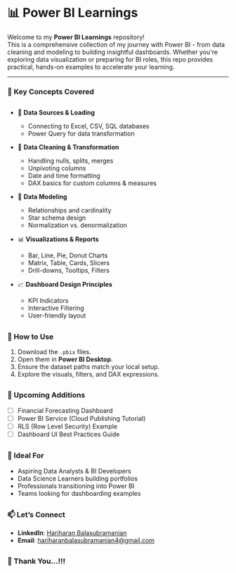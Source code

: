 # 📊 Power BI Learnings

Welcome to my **Power BI Learnings** repository!  
This is a comprehensive collection of my journey with Power BI - from data cleaning and modeling to building insightful dashboards. Whether you're exploring data visualization or preparing for BI roles, this repo provides practical, hands-on examples to accelerate your learning.

---

### 🧠 Key Concepts Covered


##

- 📁 **Data Sources & Loading**
  - Connecting to Excel, CSV, SQL databases
  - Power Query for data transformation

- 🧹 **Data Cleaning & Transformation**
  - Handling nulls, splits, merges
  - Unpivoting columns
  - Date and time formatting
  - DAX basics for custom columns & measures

- 🧠 **Data Modeling**
  - Relationships and cardinality
  - Star schema design
  - Normalization vs. denormalization

- 📊 **Visualizations & Reports**
  - Bar, Line, Pie, Donut Charts
  - Matrix, Table, Cards, Slicers
  - Drill-downs, Tooltips, Filters

- 📈 **Dashboard Design Principles**
  - KPI Indicators
  - Interactive Filtering
  - User-friendly layout

##


### 🚀 How to Use

1. Download the `.pbix` files.
2. Open them in **Power BI Desktop**.
3. Ensure the dataset paths match your local setup.
4. Explore the visuals, filters, and DAX expressions.

##

### 🌱 Upcoming Additions

- [ ] Financial Forecasting Dashboard  
- [ ] Power BI Service (Cloud Publishing Tutorial)  
- [ ] RLS (Row Level Security) Example  
- [ ] Dashboard UI Best Practices Guide

##


### 🙌 Ideal For

- Aspiring Data Analysts & BI Developers  
- Data Science Learners building portfolios  
- Professionals transitioning into Power BI  
- Teams looking for dashboarding examples


##

### 📫 Let’s Connect

- **LinkedIn**: [Hariharan Balasubramanian](https://www.linkedin.com/in/hariharan-balasubramanian97)
- **Email**: hariharanbalasubramanian4@gmail.com

##


### 🙏 Thank You...!!!
